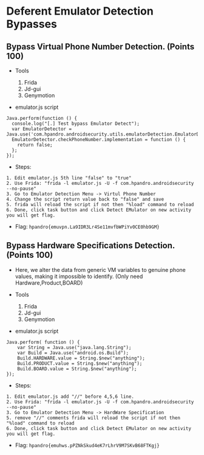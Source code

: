 # Deferent Emulator Detection Bypasses

## Bypass Virtual Phone Number Detection. (Points 100)
- Tools
  1. Frida
  2. Jd-gui
  3. Genymotion

- emulator.js script
```
Java.perform(function () {
  console.log("[.] Test bypass Emulator Detect");
  var EmulatorDetector = Java.use('com.hpandro.androidsecurity.utils.emulatorDetection.EmulatorDetector');
  EmulatorDetector.checkPhoneNumber.implementation = function () {
    return false;
  };
});
```

- Steps:
```
1. Edit emulator.js 5th line "false" to "true"
2. Use Frida: "frida -l emulator.js -U -f com.hpandro.androidsecurity --no-pause"
3. Go to Emulator Detection Menu -> Virtul Phone Number
4. Change the script return value back to "false" and save
5. frida will reload the script if not then "%load" command to reload
6. Done, click task button and click Detect EMulator on new activity you will get flag.
```

- Flag: `hpandro{emuvpn.La9IDR3Lr4Se11mvfbWPiYv0CE0hb9GM}`

## Bypass Hardware Specifications Detection. (Points 100)
- Here, we alter the data from generic VM variables to genuine phone values, making it impossible to identify. (Only need Hardware,Product,BOARD)

- Tools
  1. Frida
  2. Jd-gui
  3. Genymotion

- emulator.js script
```
Java.perform( function () {
    var String = Java.use("java.lang.String");
    var Build = Java.use("android.os.Build");
    Build.HARDWARE.value = String.$new("anything");
    Build.PRODUCT.value = String.$new("anything");
    Build.BOARD.value = String.$new("anything");
});
```

- Steps:
```
1. Edit emulator.js add "//" before 4,5,6 line. 
2. Use Frida: "frida -l emulator.js -U -f com.hpandro.androidsecurity --no-pause"
3. Go to Emulator Detection Menu -> HardWare Specification
5. remove "//" comments frida will reload the script if not then "%load" command to reload
6. Done, click task button and click Detect EMulator on new activity you will get flag.
```
- Flag: `hpandro{emuhws.pPZNkSkud4eK7rLhrV9M7SKvB68FTKgj}`
